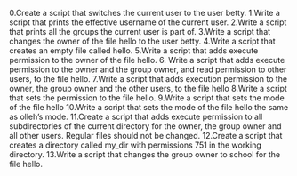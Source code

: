 0.Create a script that switches the current user to the user betty.
1.Write a script that prints the effective username of the current user.
2.Write a script that prints all the groups the current user is part of.
3.Write a script that changes the owner of the file hello to the user betty.
4.Write a script that creates an empty file called hello.
5.Write a script that adds execute permission to the owner of the file hello.
6. Write a script that adds execute permission to the owner and the group owner, and read permission to other users, to the file hello.
7.Write a script that adds execution permission to the owner, the group owner and the other users, to the file hello
8.Write a script that sets the permission to the file hello.
9.Write a script that sets the mode of the file hello
10.Write a script that sets the mode of the file hello the same as olleh’s mode.
11.Create a script that adds execute permission to all subdirectories of the current directory for the owner, the group owner and all other users. Regular files should not be changed.
12.Create a script that creates a directory called my_dir with permissions 751 in the working directory.
13.Write a script that changes the group owner to school for the file hello.
